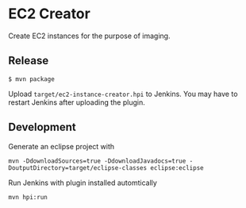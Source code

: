 # EC2 Creator

Create EC2 instances for the purpose of imaging.

## Release

```
$ mvn package
```

Upload `target/ec2-instance-creator.hpi` to Jenkins.
You may have to restart Jenkins after uploading the plugin.

## Development

Generate an eclipse project with

```
mvn -DdownloadSources=true -DdownloadJavadocs=true -DoutputDirectory=target/eclipse-classes eclipse:eclipse
```
Run Jenkins with plugin installed automtically

```
mvn hpi:run
```
